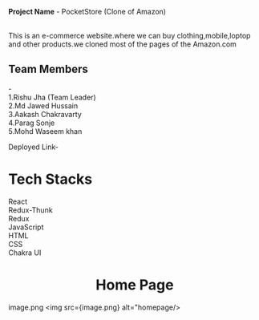 <b>Project Name</b> - PocketStore (Clone of Amazon)<br><br>

This  is an e-commerce website.where we can buy clothing,mobile,loptop and other products.we cloned most of the pages of the Amazon.com


<h2>Team Members</h2>-<br>
1.Rishu Jha (Team Leader)<br>
2.Md Jawed Hussain<br>
3.Aakash Chakravarty<br>
4.Parag Sonje<br>
5.Mohd Waseem khan<br>

Deployed Link-

<h1>Tech Stacks</h1>
React<br>
Redux-Thunk<br>
Redux<br>
JavaScript<br>
HTML<br>
CSS<br>
Chakra UI<br>

<h1 align ="center">Home Page</h1>

image.png
<img src={image.png} alt="homepage/>
